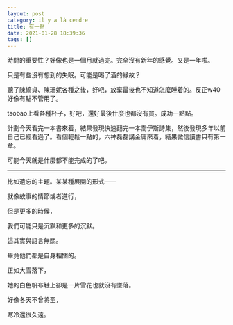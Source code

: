 ```yaml
---
layout: post
category: il y a là cendre
title: 有一點
date: 2021-01-28 18:39:36
tags: []
---
```


時間的重要性？好像也是一個月就過完。完全沒有新年的感覺。又是一年啦。

只是有些沒有想到的失眠。可能是喝了酒的緣故？

聽了陳綺貞、陳珊妮各種之後，好吧，放棄最後也不知道怎麼睡着的。反正w40好像有點不管用了。

taobao上看各種杯子，好吧，還好最後什麼也都沒有買。成功一點點。

計劃今天看完一本書來着，結果發現快速翻完一本喬伊斯詩集，然後發現多年以前自己已經看過了。看個輕鬆一點的，六神磊磊講金庸來着，結果微信讀書只有第一章。

可能今天就是什麼都不能完成的了吧。

------

比如遺忘的主題。某某種展開的形式——

就像故事的情節或者進行，

但是更多的時候，

我們可能只是沉默和更多的沉默。

這其實與語言無關。

畢竟他們都是自身相關的。

正如大雪落下，

她的白色帆布鞋上卻是一片雪花也就沒有墜落。

好像冬天不曾將至，

寒冷還很久遠。




